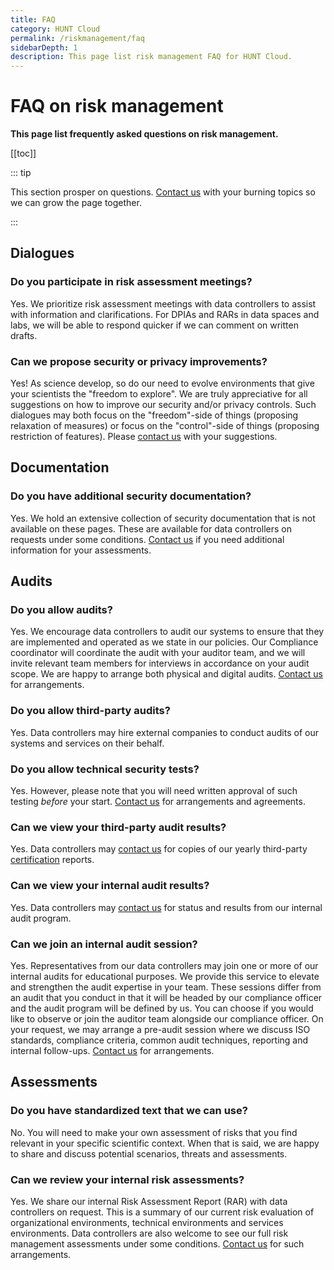 ```yaml
---
title: FAQ
category: HUNT Cloud
permalink: /riskmanagement/faq
sidebarDepth: 1
description: This page list risk management FAQ for HUNT Cloud.
---
```


# FAQ on risk management

**This page list frequently asked questions on risk management.** 

[[toc]]


::: tip

This section prosper on questions. [Contact us](/contact) with your burning topics so we can grow the page together.

::: 

## Dialogues

### Do you participate in risk assessment meetings? 

Yes. We prioritize risk assessment meetings with data controllers to assist with information and clarifications. For  DPIAs and RARs in data spaces and labs, we will be able to respond quicker if we can comment on written drafts.

### Can we propose security or privacy improvements? 

Yes! As science develop, so do our need to evolve environments that give your scientists the "freedom to explore". We are truly appreciative for all suggestions on how to improve our security and/or privacy controls. Such dialogues may both focus on the "freedom"-side of things (proposing relaxation of measures) or focus on the "control"-side of things (proposing restriction of features). Please [contact us](/contact) with your suggestions.






## Documentation

### Do you have additional security documentation? 

Yes. We hold an extensive collection of security documentation that is not available on these pages. These are available for data controllers on requests under some conditions. [Contact us](/contact) if you need additional information for your assessments.







## Audits

### Do you allow audits?

Yes. We encourage data controllers to audit our systems to ensure that they are implemented and operated as we state in our policies. Our Compliance coordinator will coordinate the audit with your auditor team, and we will invite relevant team members for interviews in accordance on your audit scope. We are happy to arrange both physical and digital audits. [Contact us](/contact) for arrangements. 

### Do you allow third-party audits? 

Yes. Data controllers may hire external companies to conduct audits of our systems and services on their behalf. 

### Do you allow technical security tests? 

Yes. However, please note that you will need written approval of such testing *before* your start. [Contact us](/contact) for arrangements and agreements.

### Can we view your third-party audit results? 

Yes. Data controllers may [contact us](/contact) for copies of our yearly third-party [certification](/certificates/) reports. 

### Can we view your internal audit results? 

Yes. Data controllers may [contact us](/contact) for status and results from our internal audit program. 

### Can we join an internal audit session? 

Yes. Representatives from our data controllers may join one or more of our internal audits for educational purposes. We provide this service to elevate and strengthen the audit expertise in your team. These sessions differ from an audit that you conduct in that it will be headed by our compliance officer and the audit program will be defined by us. You can choose if you would like to observe or join the auditor team alongside our compliance officer. On your request, we may arrange a pre-audit session where we discuss ISO standards, compliance criteria, common audit techniques, reporting and internal follow-ups. [Contact us](/contact) for arrangements.





## Assessments

### Do you have standardized text that we can use? 

No. You will need to make your own assessment of risks that you find relevant in your specific scientific context. When that is said, we are happy to share and discuss potential scenarios, threats and assessments.

### Can we review your internal risk assessments? 

Yes. We share our internal Risk Assessment Report (RAR) with data controllers on request. This is a summary of our current risk evaluation of organizational environments, technical environments and services environments. Data controllers are also welcome to see our full risk management assessments under some conditions. [Contact us](/contact) for such arrangements.



